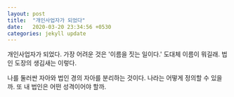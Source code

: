 ```yaml
---
layout: post
title:  "개인사업자가 되었다"
date:   2020-03-20 23:34:56 +0530
categories: jekyll update
---
```


개인사업자가 되었다. 
가장 어려운 것은 '이름을 짓는 일이다.'
도대체 이름이 뭐길래.
법인 도장의 생김새는 이렇다.

나를 둘러싼 자아와 법인 경의 자아를 분리하는 것이다. 
나라는 어떻게 정의할 수 있을까. 
또 내 법인은 어떤 성격이어야 할까. 
